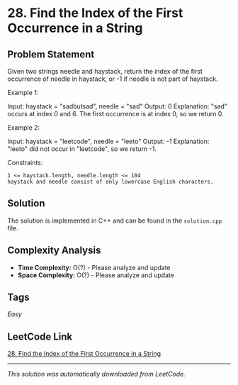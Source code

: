 # 28. Find the Index of the First Occurrence in a String

## Problem Statement

Given two strings needle and haystack, return the index of the first occurrence of needle in haystack, or -1 if needle is not part of haystack.

Example 1:

Input: haystack = "sadbutsad", needle = "sad"
Output: 0
Explanation: "sad" occurs at index 0 and 6.
The first occurrence is at index 0, so we return 0.

Example 2:

Input: haystack = "leetcode", needle = "leeto"
Output: -1
Explanation: "leeto" did not occur in "leetcode", so we return -1.

Constraints:

	1 <= haystack.length, needle.length <= 104
	haystack and needle consist of only lowercase English characters.

## Solution

The solution is implemented in C++ and can be found in the `solution.cpp` file.

## Complexity Analysis

- **Time Complexity:** O(?) - Please analyze and update
- **Space Complexity:** O(?) - Please analyze and update

## Tags

*Easy*

## LeetCode Link

[28. Find the Index of the First Occurrence in a String](https://leetcode.com/problems/find-the-index-of-the-first-occurrence-in-a-string/)

---

*This solution was automatically downloaded from LeetCode.*
